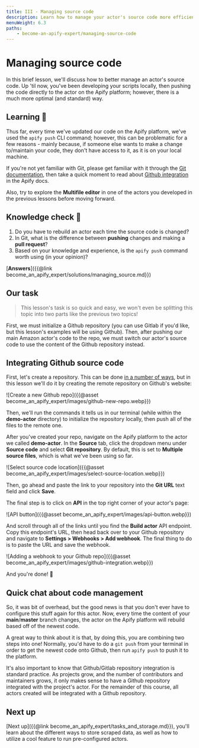 ```yaml
---
title: III - Managing source code
description: Learn how to manage your actor's source code more efficiently by integrating it with a Github repository. This is the standard on the Apify platform.
menuWeight: 6.3
paths:
    - become-an-apify-expert/managing-source-code
---
```


# [](#managing-source-code) Managing source code

In this brief lesson, we'll discuss how to better manage an actor's source code. Up 'til now, you've been developing your scripts locally, then pushing the code directly to the actor on the Apify platform; however, there is a much more optimal (and standard) way.

## [](#learning) Learning 🧠

Thus far, every time we've updated our code on the Apify platform, we've used the `apify push` CLI command; however, this can be problematic for a few reasons - mainly because, if someone else wants to make a change to/maintain your code, they don't have access to it, as it is on your local machine.

If you're not yet familiar with Git, please get familiar with it through the [Git documentation](https://git-scm.com/docs), then take a quick moment to read about [Github integration](https://docs.apify.com/actors/development/source-code#github-integration) in the Apify docs.

Also, try to explore the **Multifile editor** in one of the actors you developed in the previous lessons before moving forward.

## [](#quiz) Knowledge check 📝

1. Do you have to rebuild an actor each time the source code is changed?
2. In Git, what is the difference between **pushing** changes and making a **pull request**?
3. Based on your knowledge and experience, is the `apify push` command worth using (in your opinion)?

[**Answers**]({{@link become_an_apify_expert/solutions/managing_source.md}})

## [](#our-task) Our task

> This lesson's task is so quick and easy, we won't even be splitting this topic into two parts like the previous two topics!

First, we must initialize a Github repository (you can use Gitlab if you'd like, but this lesson's examples will be using Github). Then, after pushing our main Amazon actor's code to the repo, we must switch our actor's source code to use the content of the Github repository instead.

## [](#integrating-github) Integrating Github source code

First, let's create a repository. This can be done [in a number of ways](https://kbroman.org/github_tutorial/pages/init.html), but in this lesson we'll do it by creating the remote repository on Github's website:

![Create a new Github repo]({{@asset become_an_apify_expert/images/github-new-repo.webp}})

Then, we'll run the commands it tells us in our terminal (while within the **demo-actor** directory) to initialize the repository locally, then push all of the files to the remote one.

After you've created your repo, navigate on the Apify platform to the actor we called **demo-actor**. In the **Source** tab, click the dropdown menu under **Source code** and select **Git repository**. By default, this is set to **Multiple source files**, which is what we've been using so far.

![Select source code location]({{@asset become_an_apify_expert/images/select-source-location.webp}})

Then, go ahead and paste the link to your repository into the **Git URL** text field and click **Save**.

The final step is to click on **API** in the top right corner of your actor's page:

![API button]({{@asset become_an_apify_expert/images/api-button.webp}})

And scroll through all of the links until you find the **Build actor** API endpoint. Copy this endpoint's URL, then head back over to your Github repository and navigate to **Settings > Webhooks > Add webhook**. The final thing to do is to paste the URL and save the webhook.

![Adding a webhook to your Github repo]({{@asset become_an_apify_expert/images/github-integration.webp}})

And you're done! 🎉

## [](#code-management) Quick chat about code management

So, it was bit of overhead, but the good news is that you don't ever have to configure this stuff again for this actor. Now, every time the content of your **main**/**master** branch changes, the actor on the Apify platform will rebuild based off of the newest code.

A great way to think about it is that, by doing this, you are combining two steps into one! Normally, you'd have to do a `git push` from your terminal in order to get the newest code onto Github, then run `apify push` to push it to the platform.

It's also important to know that Github/Gitlab repository integration is standard practice. As projects grow, and the number of contributors and maintainers grows, it only makes sense to have a Github repository integrated with the project's actor. For the remainder of this course, all actors created will be integrated with a Github repository.

## [](#next) Next up

[Next up]({{@link become_an_apify_expert/tasks_and_storage.md}}), you'll learn about the different ways to store scraped data, as well as how to utilize a cool feature to run pre-configured actors.
